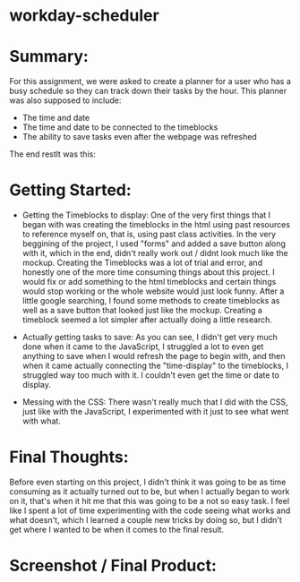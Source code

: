 # workday-scheduler

# Summary: 
For this assignment, we were asked to create a planner for a user who has a busy schedule so they can track down their tasks by the hour. This planner was also supposed to include:

*  The time and date
*  The time and date to be connected to the timeblocks 
*  The ability to save tasks even after the webpage was refreshed

The end restlt was this:






# Getting Started: 

* Getting the Timeblocks to display:
One of the very first things that I began with was creating the timeblocks in the html using past resources to reference myself on, that is, using past class activities. In the very beggining of the project, I used "forms" and added a save button along with it, which in the end, didn't really work out / didnt look much like the mockup. Creating the Timeblocks was a lot of trial and error, and honestly one of the more time consuming things about this project. I would fix or add something to the html timeblocks and certain things would stop working or the whole website would just look funny. After a little google searching, I found some methods to create timeblocks as well as a save button that looked just like the mockup. Creating a timeblock seemed a lot simpler after actually doing a little research. 


* Actually getting tasks to save:
As you can see, I didn't get very much done when it came to the JavaScript, I struggled a lot to even get anything to save when I would refresh the page to begin with, and then when it came actually connecting the "time-display" to the timeblocks, I struggled way too much with it. I couldn't even get the time or date to display.      


* Messing with the CSS: 
There wasn't really much that I did with the CSS, just like with the JavaScript, I experimented with it just to see what went with what.


# Final Thoughts:
Before even starting on this project, I didn't think it was going to be as time consuming as it actually turned out to be, but when I actually began to work on it, that's when it hit me that this was going to be a not so easy task. I feel like I spent a lot of time experimenting with the code seeing what works and what doesn't, which I learned a couple new tricks by doing so, but I didn't get where I wanted to be when it comes to the final result.



# Screenshot / Final Product:
